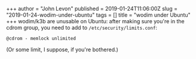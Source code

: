 +++
author = "John Levon"
published = 2019-01-24T11:06:00Z
slug = "2019-01-24-wodim-under-ubuntu"
tags = []
title = "wodim under Ubuntu"
+++
wodim/k3b are unusable on Ubuntu: after making sure you're in the cdrom
group, you need to add to `/etc/security/limits.conf`:

    @cdrom - memlock unlimited

(Or some limit, I suppose, if you're bothered.)
